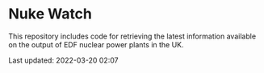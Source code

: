 # Nuke Watch

This repository includes code for retrieving the latest information available on the output of EDF nuclear power plants in the UK.

Last updated: 2022-03-20 02:07
